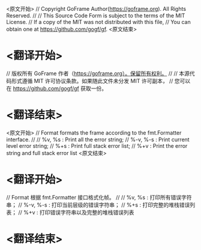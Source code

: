 
<原文开始>
// Copyright GoFrame Author(https://goframe.org). All Rights Reserved.
//
// This Source Code Form is subject to the terms of the MIT License.
// If a copy of the MIT was not distributed with this file,
// You can obtain one at https://github.com/gogf/gf.
<原文结束>

# <翻译开始>
// 版权所有 GoFrame 作者（https://goframe.org）。保留所有权利。
//
// 本源代码形式遵循 MIT 许可协议条款。如果随此文件未分发 MIT 许可副本，
// 您可以在 https://github.com/gogf/gf 获取一份。
# <翻译结束>


<原文开始>
// Format formats the frame according to the fmt.Formatter interface.
//
// %v, %s   : Print all the error string;
// %-v, %-s : Print current level error string;
// %+s      : Print full stack error list;
// %+v      : Print the error string and full stack error list
<原文结束>

# <翻译开始>
// Format 根据 fmt.Formatter 接口格式化帧。
//
// %v, %s   : 打印所有错误字符串；
// %-v, %-s : 打印当前层级的错误字符串；
// %+s      : 打印完整的堆栈错误列表；
// %+v      : 打印错误字符串以及完整的堆栈错误列表
# <翻译结束>

